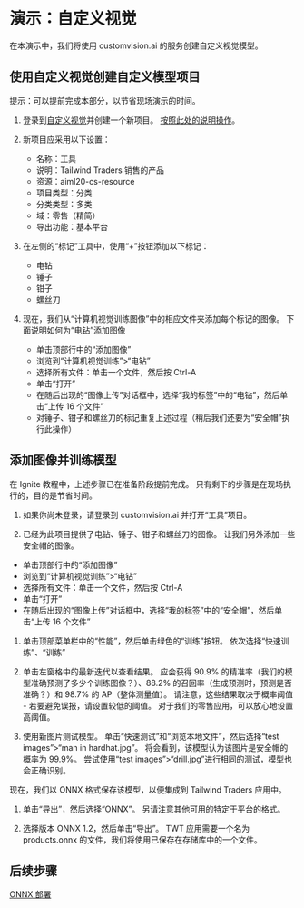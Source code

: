 # <a name="demo-custom-vision"></a>演示：自定义视觉

在本演示中，我们将使用 customvision.ai 的服务创建自定义视觉模型。

## <a name="create-a-custom-model-project-with-custom-vision"></a>使用自定义视觉创建自定义模型项目

提示：可以提前完成本部分，以节省现场演示的时间。

1. 登录到[自定义视觉](https://customvision.ai)并创建一个新项目。
   [按照此处的说明操作](https://docs.microsoft.com/azure/cognitive-services/custom-vision-service/getting-started-build-a-classifier?WT.mc_id=msignitethetour2019-github-aiml20)。

1. 新项目应采用以下设置：

    - 名称：工具
    - 说明：Tailwind Traders 销售的产品
    - 资源：aiml20-cs-resource
    - 项目类型：分类
    - 分类类型：多类
    - 域：零售（精简）
    - 导出功能：基本平台

1. 在左侧的“标记”工具中，使用“+”按钮添加以下标记：

    - 电钻
    - 锤子
    - 钳子
    - 螺丝刀

1. 现在，我们从“计算机视觉训练图像”中的相应文件夹添加每个标记的图像。 下面说明如何为“电钻”添加图像

    - 单击顶部行中的“添加图像”
    - 浏览到“计算机视觉训练”>“电钻”
    - 选择所有文件：单击一个文件，然后按 Ctrl-A
    - 单击“打开”
    - 在随后出现的“图像上传”对话框中，选择“我的标签”中的“电钻”，然后单击“上传 16 个文件”
    - 对锤子、钳子和螺丝刀的标记重复上述过程（稍后我们还要为“安全帽”执行此操作）

## <a name="add-images-and-train-a-model"></a>添加图像并训练模型

在 Ignite 教程中，上述步骤已在准备阶段提前完成。 只有剩下的步骤是在现场执行的，目的是节省时间。

1. 如果你尚未登录，请登录到 customvision.ai 并打开“工具”项目。

1. 已经为此项目提供了电钻、锤子、钳子和螺丝刀的图像。 让我们另外添加一些安全帽的图像。

- 单击顶部行中的“添加图像”
- 浏览到“计算机视觉训练”>“电钻”
- 选择所有文件：单击一个文件，然后按 Ctrl-A
- 单击“打开”
- 在随后出现的“图像上传”对话框中，选择“我的标签”中的“安全帽”，然后单击“上传 16 个文件”

1. 单击顶部菜单栏中的“性能”，然后单击绿色的“训练”按钮。 依次选择“快速训练”、“训练”

1. 单击左窗格中的最新迭代以查看结果。 应会获得 90.9% 的精准率（我们的模型准确预测了多少个训练图像？）、88.2% 的召回率（生成预测时，预测是否准确？）和 98.7% 的 AP（整体测量值）。 请注意，这些结果取决于概率阈值 - 若要避免误报，请设置较低的阈值。
   对于我们的零售应用，可以放心地设置高阈值。

1. 使用新图片测试模型。 单击“快速测试”和“浏览本地文件”，然后选择“test images”>“man in hardhat.jpg”。 将会看到，该模型认为该图片是安全帽的概率为 99.9%。 尝试使用“test images”>“drill.jpg”进行相同的测试，模型也会正确识别。

现在，我们以 ONNX 格式保存该模型，以便集成到 Tailwind Traders 应用中。

1. 单击“导出”，然后选择“ONNX”。 另请注意其他可用的特定于平台的格式。

1. 选择版本 ONNX 1.2，然后单击“导出”。 TWT 应用需要一个名为 products.onnx 的文件，我们将使用已保存在存储库中的一个文件。

## <a name="next-step"></a>后续步骤

[ONNX 部署](DEMO%20ONNX%20deployment.md)